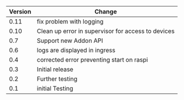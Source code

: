 | Version | Change |
|---|---|
| 0.11 | fix problem with logging |
| 0.10 | Clean up error in supervisor for access to devices |
| 0.7  | Support new Addon API |
| 0.6  | logs are displayed in ingress |
| 0.4  | corrected error preventing start on raspi |
| 0.3  | Initial release|
| 0.2  | Further testing|
| 0.1  | initial Testing |
